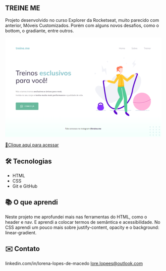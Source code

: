 ## TREINE ME

Projeto desenvolvido no curso Explorer da Rocketseat, muito parecido com anterior, Móveis Customizados. Porém com alguns novos desafios, como o bottom, o gradiante, entre outros.


![preview](./.github/preview.png)



[🔗Clique aqui para acessar](https://lorenalopesm.github.io/treine-me)




## 🛠️ Tecnologias 
- HTML
- CSS
- Git e GitHub

## 📚 O que aprendi
Neste projeto me aprofundei mais nas ferramentas do HTML, como o header e nav. E aprendi a colocar termos de semântica e acessibilidade.
No CSS aprendi um pouco mais sobre justify-content, opacity e o background: linear-gradient.

## ✉️ Contato
linkedin.com/in/lorena-lopes-de-macedo
lore.lopees@outlook.com
